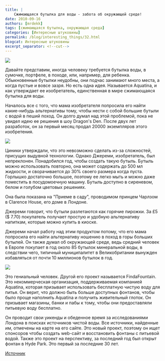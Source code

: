 ```yaml
---
title: |
    Сжимающаяся бутылка для воды - забота об окружающей среде!
date: 2010-09-16
authors: [mrdekk]
tags: [сжимающаяся бутылка, окружающая среда]
categories: [Интересные штуковины]
permalink: /blog/interesting_things/32.html
blogcat: Интересные штуковины
excerpt_separator: <!--cut-->
---
```



![](http://itw66.ru/uploads/images/00/00/01/2010/09/16/3657b1.png)


Давайте представим, иногда человеку требуется бутылка воды, в сумочке, портфеле, в походе, или, например, для ребенка. Обыкновенные бутылки неудобны, они подчас занимают много места, а когда пустые и вовсе зазря. Но есть одна идея. Называется Aquatina, и как утверждает ее изобретатель, единственная в мире сжимающаяся бутылка для воды. 


<!--cut-->


Началось все с того, что мама изобретателя попросила его найти какие-нибудь альтернативы тому, чтобы нести с собой большие бутыли с водой в пеший поход. Он долго думал над этой проблемой, пока не увидел идею ее решения в шоу Dragon's Den. После двух лет разработок, он за первый месяц продал 20000 экземпляров этого изобретения.


![](http://itw66.ru/uploads/images/00/00/01/2010/09/16/2e7df0.png)


Циники утверждали, что это невозможно сделать из-за сложностей, присущих выдувной технологии. Однако Джереми, изобретатель, был непреклонен. Понадобился год, чтобы создать такую бутыль. Бутыль можно использовать повторно, она может содержать до 500 мл жидкости, и сворачивается до 30% своего размера когда пуста. Горлышко достаточно большое, поэтому ее легко мыть и можно даже поместить в посудомоечную машину. Бутыль доступно в сиреневом, белом и голубом цветовых решениях.

Она была показана на "Приеме в саду",  проводимом принцем Чарлзом в Clarence House, его доме в Лондоне.

Джереми говорит, что бутыли разлетаются как горячие пирожки. За £5 ($ 7.70) покупатель получает простую и удобную альтернативу напиткам, которые можно купить в киоске.

Джереми начал работу над этим продуктом потому, что его мама попросила его найти альтернативу ношению в поход в горы больших бутылей. Он также думал об окружающей среде, ведь средний человек в Европе покупает в год около 85 бутылок минеральной воды, в следствии чего, типичный муниципалитет в Великобритании вынужден избавляться от почти 10 миллионов бутылок в год.


![](http://itw66.ru/uploads/images/00/00/01/2010/09/16/b555b9.jpg)


Это гениальный человек. Другой его проект называется FindaFountain. Это некоммерческая организация, поддерживаемая компанией Aquatina, которая призывает использовать бесплатную чистую воду для питья. Он верит, что должно быть больше доступных фонтанов, чтобы было проще наполнить Aquatina и получить живительный глоток. Он призывает магазины, банки и пабы к тому, чтобы они предоставляли питьевую воду бесплатно.

Он проводит свои уикенды и обеденное время за исследованиями Лондона в поисках источников чистой воды. Все источники, найденные им, отмечены на карте на его сайте. Это новый проект, поэтому он ищет спонсоров чтобы создать web-сайт и восстановить фонтаны с питьевой водой. Также это проект на перспективу, за последний год был открыт фонтан в Hyde Park. Это первый за последние 30 лет.

[Источник](http://www.treehugger.com/files/2010/09/collapsible-water-bottles.php)
